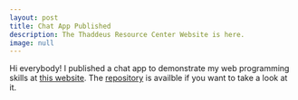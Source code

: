 ```yaml
---
layout: post
title: Chat App Published
description: The Thaddeus Resource Center Website is here.
image: null
---
```


Hi everybody! I published a chat app to demonstrate my web programming skills at [this website](https://chat-app-go19.onrender.com). The [repository](https://github.com/namdo1225/chat-app) is availble if you want to take a look at it.

